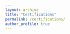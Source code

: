 ```yaml
---
layout: archive
title: "Certifications"
permalink: /certifications/
author_profile: true
---
```





